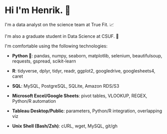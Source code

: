 # Hi I'm Henrik. 👋

I'm a data analyst on the science team at True Fit. 📈

I'm also a graduate student in Data Science at CSUF. 🏫

I'm comfortable using the following technologies:

* **Python 🐍**: pandas, numpy, seaborn, matplotlib, selenium, beautifulsoup, requests, gspread, scikit-learn

* **R**: tidyverse, dplyr, tidyr, readr, ggplot2, googledrive, googlesheets4, caret

* **SQL**: MySQL, PostgreSQL, SQLite, Amazon RDS/S3

* **Microsoft Excel/Google Sheets**: pivot tables, VLOOKUP, REGEX, Python/R automation

* **Tableau Desktop/Public**: parameters, Python/R integration, overlapping viz

* **Unix Shell (Bash/Zsh)**: cURL, wget, MySQL, git/gh


<!---
henrikalbihn/henrikalbihn is a ✨ special ✨ repository because its `README.md` (this file) appears on your GitHub profile.
You can click the Preview link to take a look at your changes.
--->
